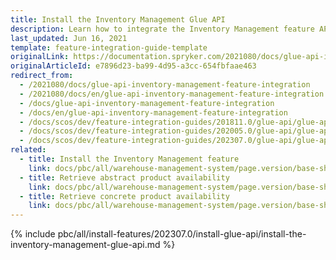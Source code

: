 ```yaml
---
title: Install the Inventory Management Glue API
description: Learn how to integrate the Inventory Management feature API into a Spryker project.
last_updated: Jun 16, 2021
template: feature-integration-guide-template
originalLink: https://documentation.spryker.com/2021080/docs/glue-api-inventory-management-feature-integration
originalArticleId: e7896d23-ba99-4d95-a3cc-654fbfaae463
redirect_from:
  - /2021080/docs/glue-api-inventory-management-feature-integration
  - /2021080/docs/en/glue-api-inventory-management-feature-integration
  - /docs/glue-api-inventory-management-feature-integration
  - /docs/en/glue-api-inventory-management-feature-integration
  - /docs/scos/dev/feature-integration-guides/201811.0/glue-api/glue-api-inventory-management-feature-integration.html
  - /docs/scos/dev/feature-integration-guides/202005.0/glue-api/glue-api-inventory-management-feature-integration.html
  - /docs/scos/dev/feature-integration-guides/202307.0/glue-api/glue-api-inventory-management-feature-integration.html
related:
  - title: Install the Inventory Management feature
    link: docs/pbc/all/warehouse-management-system/page.version/base-shop/install-and-upgrade/install-features/install-the-inventory-management-feature.html
  - title: Retrieve abstract product availability
    link: docs/pbc/all/warehouse-management-system/page.version/base-shop/manage-using-glue-api/glue-api-retrieve-abstract-product-availability.html
  - title: Retrieve concrete product availability
    link: docs/pbc/all/warehouse-management-system/page.version/base-shop/manage-using-glue-api/glue-api-retrieve-concrete-product-availability.html
---
```


{% include pbc/all/install-features/202307.0/install-glue-api/install-the-inventory-management-glue-api.md %} <!-- To edit, see /_includes/pbc/all/install-features/202307.0/install-glue-api/install-the-inventory-management-glue-api.md -->
